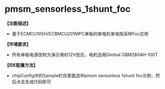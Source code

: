 # pmsm_sensorless_1shunt_foc

**【功能描述】**
+ 基于ECMCU105H/ECBMCU201MPC单板的单电机单电阻采样Foc应用

**【环境要求】**
+ 所有单板电源改制为演示用的12V低压，电机选用Gimbal GBM2804H-100T

**【IDE配置方法】**
+ chipConfig中的Sample栏目里面选中pmsm sensorless 1shunt foc示例，然后点击生成代码即可
